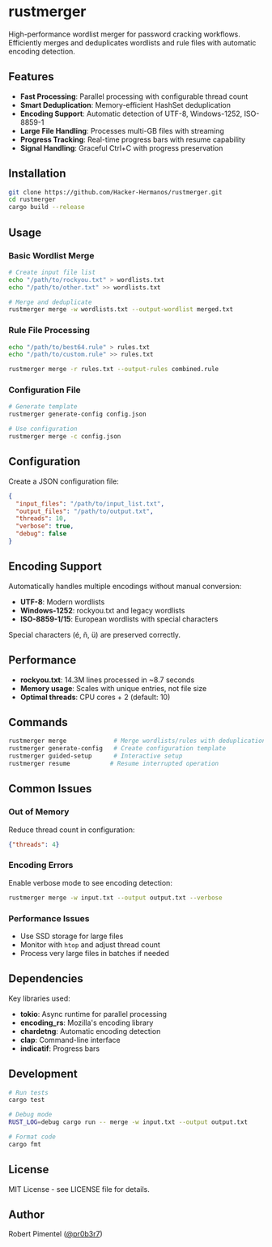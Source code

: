 # rustmerger

High-performance wordlist merger for password cracking workflows. Efficiently merges and deduplicates wordlists and rule files with automatic encoding detection.

## Features

- **Fast Processing**: Parallel processing with configurable thread count
- **Smart Deduplication**: Memory-efficient HashSet deduplication
- **Encoding Support**: Automatic detection of UTF-8, Windows-1252, ISO-8859-1
- **Large File Handling**: Processes multi-GB files with streaming
- **Progress Tracking**: Real-time progress bars with resume capability
- **Signal Handling**: Graceful Ctrl+C with progress preservation

## Installation

```bash
git clone https://github.com/Hacker-Hermanos/rustmerger.git
cd rustmerger
cargo build --release
```

## Usage

### Basic Wordlist Merge

```bash
# Create input file list
echo "/path/to/rockyou.txt" > wordlists.txt
echo "/path/to/other.txt" >> wordlists.txt

# Merge and deduplicate
rustmerger merge -w wordlists.txt --output-wordlist merged.txt
```

### Rule File Processing

```bash
echo "/path/to/best64.rule" > rules.txt
echo "/path/to/custom.rule" >> rules.txt

rustmerger merge -r rules.txt --output-rules combined.rule
```

### Configuration File

```bash
# Generate template
rustmerger generate-config config.json

# Use configuration
rustmerger merge -c config.json
```

## Configuration

Create a JSON configuration file:

```json
{
  "input_files": "/path/to/input_list.txt",
  "output_files": "/path/to/output.txt",
  "threads": 10,
  "verbose": true,
  "debug": false
}
```

## Encoding Support

Automatically handles multiple encodings without manual conversion:

- **UTF-8**: Modern wordlists
- **Windows-1252**: rockyou.txt and legacy wordlists
- **ISO-8859-1/15**: European wordlists with special characters

Special characters (é, ñ, ü) are preserved correctly.

## Performance

- **rockyou.txt**: 14.3M lines processed in ~8.7 seconds
- **Memory usage**: Scales with unique entries, not file size
- **Optimal threads**: CPU cores + 2 (default: 10)

## Commands

```bash
rustmerger merge             # Merge wordlists/rules with deduplication
rustmerger generate-config   # Create configuration template
rustmerger guided-setup      # Interactive setup
rustmerger resume           # Resume interrupted operation
```

## Common Issues

### Out of Memory
Reduce thread count in configuration:
```json
{"threads": 4}
```

### Encoding Errors
Enable verbose mode to see encoding detection:
```bash
rustmerger merge -w input.txt --output output.txt --verbose
```

### Performance Issues
- Use SSD storage for large files
- Monitor with `htop` and adjust thread count
- Process very large files in batches if needed

## Dependencies

Key libraries used:
- **tokio**: Async runtime for parallel processing
- **encoding_rs**: Mozilla's encoding library
- **chardetng**: Automatic encoding detection
- **clap**: Command-line interface
- **indicatif**: Progress bars

## Development

```bash
# Run tests
cargo test

# Debug mode
RUST_LOG=debug cargo run -- merge -w input.txt --output output.txt

# Format code
cargo fmt
```

## License

MIT License - see LICENSE file for details.

## Author

Robert Pimentel ([@pr0b3r7](https://github.com/pr0b3r7))